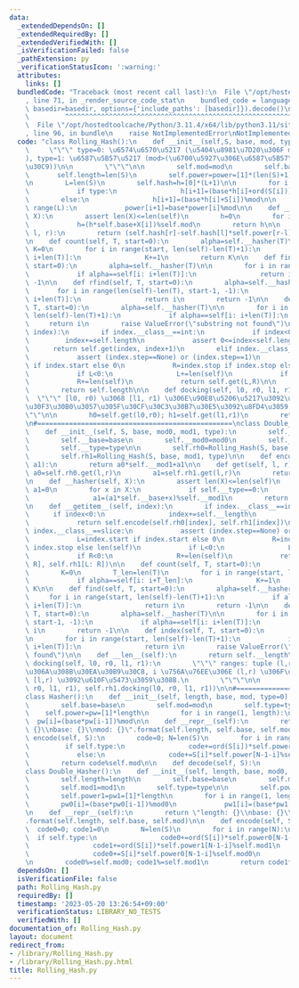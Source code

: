 ```yaml
---
data:
  _extendedDependsOn: []
  _extendedRequiredBy: []
  _extendedVerifiedWith: []
  _isVerificationFailed: false
  _pathExtension: py
  _verificationStatusIcon: ':warning:'
  attributes:
    links: []
  bundledCode: "Traceback (most recent call last):\n  File \"/opt/hostedtoolcache/Python/3.11.4/x64/lib/python3.11/site-packages/onlinejudge_verify/documentation/build.py\"\
    , line 71, in _render_source_code_stat\n    bundled_code = language.bundle(stat.path,\
    \ basedir=basedir, options={'include_paths': [basedir]}).decode()\n          \
    \         ^^^^^^^^^^^^^^^^^^^^^^^^^^^^^^^^^^^^^^^^^^^^^^^^^^^^^^^^^^^^^^^^^^^^^^^^^^^^^^^^^\n\
    \  File \"/opt/hostedtoolcache/Python/3.11.4/x64/lib/python3.11/site-packages/onlinejudge_verify/languages/python.py\"\
    , line 96, in bundle\n    raise NotImplementedError\nNotImplementedError\n"
  code: "class Rolling_Hash():\n    def __init__(self,S, base, mod, type=0):\n   \
    \     \"\"\" type=0: \u6574\u6570\u5217 (\u5404\u8981\u7D20\u306F mod \u672A\u6E80\
    ), type=1: \u6587\u5B57\u5217 (mod>(\u6700\u5927\u306E\u6587\u5B57\u30B3\u30FC\
    \u30C9))\n\n        \"\"\"\n\n        self.mod=mod\n        self.base=base\n \
    \       self.length=len(S)\n        self.power=power=[1]*(len(S)+1)\n        self.type=type\n\
    \n        L=len(S)\n        self.hash=h=[0]*(L+1)\n\n        for i in range(L):\n\
    \            if type:\n                h[i+1]=(base*h[i]+ord(S[i]))%mod\n    \
    \        else:\n                h[i+1]=(base*h[i]+S[i])%mod\n\n        for i in\
    \ range(L):\n            power[i+1]=base*power[i]%mod\n\n    def __hasher(self,\
    \ X):\n        assert len(X)<=len(self)\n        h=0\n        for i in range(len(X)):\n\
    \            h=(h*self.base+X[i])%self.mod\n        return h\n\n    def get(self,\
    \ l, r):\n        return (self.hash[r]-self.hash[l]*self.power[r-l])%self.mod\n\
    \n    def count(self, T, start=0):\n        alpha=self.__hasher(T)\n\n       \
    \ K=0\n        for i in range(start, len(self)-len(T)+1):\n            if alpha==self[i:\
    \ i+len(T)]:\n                K+=1\n        return K\n\n    def find(self, T,\
    \ start=0):\n        alpha=self.__hasher(T)\n\n        for i in range(start, len(self)-len(T)+1):\n\
    \            if alpha==self[i: i+len(T)]:\n                return i\n        return\
    \ -1\n\n    def rfind(self, T, start=0):\n        alpha=self.__hasher(T)\n\n \
    \       for i in range(len(self)-len(T), start-1, -1):\n            if alpha==self[i:\
    \ i+len(T)]:\n                return i\n        return -1\n\n    def index(self,\
    \ T, start=0):\n        alpha=self.__hasher(T)\n\n        for i in range(start,\
    \ len(self)-len(T)+1):\n            if alpha==self[i: i+len(T)]:\n           \
    \     return i\n        raise ValueError(\"substring not found\")\n\n    def __getitem__(self,\
    \ index):\n        if index.__class__==int:\n            if index<0:\n       \
    \         index+=self.length\n            assert 0<=index<self.length\n      \
    \      return self.get(index, index+1)\n        elif index.__class__==slice:\n\
    \            assert (index.step==None) or (index.step==1)\n            L=index.start\
    \ if index.start else 0\n            R=index.stop if index.stop else len(self)\n\
    \            if L<0:\n                L+=len(self)\n            if R<0:\n    \
    \            R+=len(self)\n            return self.get(L,R)\n\n    def __len__(self):\n\
    \        return self.length\n\n    def docking(self, l0, r0, l1, r1):\n      \
    \  \"\"\" [l0, r0) \u3068 [l1, r1) \u306E\u90E8\u5206\u5217\u3092\u30C9\u30C3\u30AD\
    \u30F3\u30B0\u3057\u305F\u30CF\u30C3\u30B7\u30E5\u3092\u8FD4\u3059.\n        \"\
    \"\"\n\n        h0=self.get(l0,r0); h1=self.get(l1,r1)\n        return (h0*self.power[r1-l1]+h1)%self.mod\n\
    \n#=================================================\nclass Double_Rolling_Hash():\n\
    \    def __init__(self, S, base, mod0, mod1, type):\n        self.__length=len(S)\n\
    \        self.__base=base\n        self.__mod0=mod0\n        self.__mod1=mod1\n\
    \        self.__type=type\n\n        self.rh0=Rolling_Hash(S, base, mod0, type)\n\
    \        self.rh1=Rolling_Hash(S, base, mod1, type)\n\n    def encode(self, a0,\
    \ a1):\n        return a0*self.__mod1+a1\n\n    def get(self, l, r):\n       \
    \ a0=self.rh0.get(l,r)\n        a1=self.rh1.get(l,r)\n        return self.encode(a0,a1)\n\
    \n    def __hasher(self, X):\n        assert len(X)<=len(self)\n        a0=0;\
    \ a1=0\n        for x in X:\n            if self.__type==0:\n                a0=(a0*self.__base+x)%self.__mod0\n\
    \                a1=(a1*self.__base+x)%self.__mod1\n        return self.encode(a0,a1)\n\
    \n    def __getitem__(self, index):\n        if index.__class__==int:\n      \
    \      if index<0:\n                index+=self.__length\n            assert 0<=index<self.__length\n\
    \            return self.encode(self.rh0[index], self.rh1[index])\n        elif\
    \ index.__class__==slice:\n            assert (index.step==None) or (index.step==1)\n\
    \            L=index.start if index.start else 0\n            R=index.stop if\
    \ index.stop else len(self)\n            if L<0:\n                L+=len(self)\n\
    \            if R<0:\n                R+=len(self)\n            return self.encode(self.rh0[L:\
    \ R], self.rh1[L: R])\n\n    def count(self, T, start=0):\n        alpha=self.__hasher(T)\n\
    \        K=0\n        T_len=len(T)\n        for i in range(start, len(self)-len(T)+1):\n\
    \            if alpha==self[i: i+T_len]:\n                K+=1\n        return\
    \ K\n\n    def find(self, T, start=0):\n        alpha=self.__hasher(T)\n\n   \
    \     for i in range(start, len(self)-len(T)+1):\n            if alpha==self[i:\
    \ i+len(T)]:\n                return i\n        return -1\n\n    def rfind(self,\
    \ T, start=0):\n        alpha=self.__hasher(T)\n\n        for i in range(len(self)-len(T),\
    \ start-1, -1):\n            if alpha==self[i: i+len(T)]:\n                return\
    \ i\n        return -1\n\n    def index(self, T, start=0):\n        alpha=self.__hasher(T)\n\
    \n        for i in range(start, len(self)-len(T)+1):\n            if alpha==self[i:\
    \ i+len(T)]:\n                return i\n        raise ValueError(\"substring not\
    \ found\")\n\n    def __len__(self):\n        return self.__length\n\n    def\
    \ docking(self, l0, r0, l1, r1):\n        \"\"\" ranges: tuple (l,r) \u304B\u3089\
    \u306A\u308B\u30EA\u30B9\u30C8, i \u756A\u76EE\u306E (l,r) \u306F\u90E8\u5206\u5217\
    \ [l,r) \u3092\u610F\u5473\u3059\u308B.\n        \"\"\"\n\n        return self.encode(self.rh0.docking(l0,\
    \ r0, l1, r1), self.rh1.docking(l0, r0, l1, r1))\n\n#=================================================\n\
    class Hasher():\n    def __init__(self, length, base, mod, type=0):\n        self.length=length\n\
    \        self.base=base\n        self.mod=mod\n        self.type=type\n\n    \
    \    self.power=pw=[1]*length\n        for i in range(1, length):\n          \
    \  pw[i]=(base*pw[i-1])%mod\n\n    def __repr__(self):\n        return \"length:\
    \ {}\\nbase: {}\\nmod: {}\".format(self.length, self.base, self.mod)\n\n    def\
    \ encode(self, S):\n        code=0; N=len(S)\n        for i in range(N):\n   \
    \         if self.type:\n                code+=ord(S[i])*self.power[N-1-i]%self.mod\n\
    \            else:\n                code+=S[i]*self.power[N-1-i]%self.mod\n\n\
    \        return code%self.mod\n\n    def decode(self, S):\n        pass\n\n#=================================================\n\
    class Double_Hasher():\n    def __init__(self, length, base, mod0, mod1, type=0):\n\
    \        self.length=length\n        self.base=base\n        self.mod0=mod0\n\
    \        self.mod1=mod1\n        self.type=type\n\n        self.power0=pw0=[1]*length\n\
    \        self.power1=pw1=[1]*length\n        for i in range(1, length):\n    \
    \        pw0[i]=(base*pw0[i-1])%mod0\n            pw1[i]=(base*pw1[i-1])%mod1\n\
    \n    def __repr__(self):\n        return \"length: {}\\nbase: {}\\nmod: {}\"\
    .format(self.length, self.base, self.mod)\n\n    def encode(self, S):\n      \
    \  code0=0; code1=0\n        N=len(S)\n        for i in range(N):\n          \
    \  if self.type:\n                code0+=ord(S[i])*self.power0[N-1-i]%self.mod0\n\
    \                code1+=ord(S[i])*self.power1[N-1-i]%self.mod1\n            else:\n\
    \                code0+=S[i]*self.power0[N-1-i]%self.mod0\n                code1+=S[i]*self.power1[N-1-i]%self.mod1\n\
    \n        code0%=self.mod0; code1%=self.mod1\n        return code1*self.mod0+code0\n"
  dependsOn: []
  isVerificationFile: false
  path: Rolling_Hash.py
  requiredBy: []
  timestamp: '2023-05-20 13:26:54+09:00'
  verificationStatus: LIBRARY_NO_TESTS
  verifiedWith: []
documentation_of: Rolling_Hash.py
layout: document
redirect_from:
- /library/Rolling_Hash.py
- /library/Rolling_Hash.py.html
title: Rolling_Hash.py
---
```

